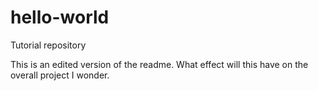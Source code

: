hello-world
===========

Tutorial repository

This is an edited version of the readme. What effect will this have on the overall project I wonder.
